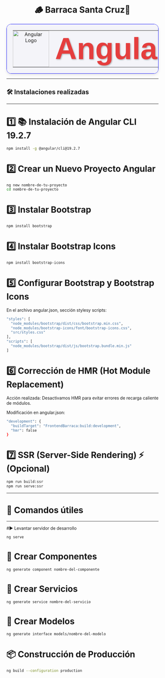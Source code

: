 <h1 align="center">🪵 Barraca Santa Cruz🦫 </h1>


<table align="center" style="width: 100%; text-align: center; border-collapse: collapse; border: 1px solid blue; border-radius: 15px; background-color: #f4f4f9; box-shadow: 0 4px 10px rgba(0, 0, 0, 0.1); padding: 20px;">
  <tr>
    <td style="border: none; padding: 0; padding-right: 20px;">
      <img src="https://upload.wikimedia.org/wikipedia/commons/c/cf/Angular_full_color_logo.svg" alt="Angular Logo" width="120" style="transition: transform 0.3s ease-in-out;" onmouseover="this.style.transform='scale(1.1)'" onmouseout="this.style.transform='scale(1)'">
    </td>
    <td style="border: none; padding: 0;">
      <h1 style="font-size: 100px; margin: 0; color: #e53e3e; font-family: 'Arial', sans-serif; text-shadow: 2px 2px 4px rgba(0, 0, 0, 0.3);">Angular</h1>
    </td>
  </tr>
</table>



---

## 🛠 Instalaciones realizadas

---

# 1️⃣ 📚 Instalación de Angular CLI 19.2.7
```bash
npm install -g @angular/cli@19.2.7
```

# 2️⃣ Crear un Nuevo Proyecto Angular
```bash
ng new nombre-de-tu-proyecto
cd nombre-de-tu-proyecto
```

# 3️⃣ Instalar Bootstrap
```bash
npm install bootstrap
```

# 4️⃣ Instalar Bootstrap Icons
```bash
npm install bootstrap-icons
```

# 5️⃣ Configurar Bootstrap y Bootstrap Icons
En el archivo angular.json, sección stylesy scripts:
```bash
"styles": [
  "node_modules/bootstrap/dist/css/bootstrap.min.css",
  "node_modules/bootstrap-icons/font/bootstrap-icons.css",
  "src/styles.css"
],
"scripts": [
  "node_modules/bootstrap/dist/js/bootstrap.bundle.min.js"
]
```

# 6️⃣ Corrección de HMR (Hot Module Replacement)
Acción realizada:
Desactivamos HMR para evitar errores de recarga caliente de módulos.

Modificación en angular.json:
```bash
"development": {
  "buildTarget": "FrontendBarraca:build:development",
  "hmr": false
}

```
# 7️⃣ SSR (Server-Side Rendering) ⚡ (Opcional)
```bash
npm run build:ssr
npm run serve:ssr
```

---
# 🚀 Comandos útiles
---

#▶️ Levantar servidor de desarrollo
```bash
ng serve
```

# 🧩 Crear Componentes
```bash
ng generate component nombre-del-componente
```

# 🔧 Crear Servicios
```bash
ng generate service nombre-del-servicio
```

# 📝 Crear Modelos
```bash
ng generate interface models/nombre-del-modelo
```

# 📦 Construcción de Producción
```bash
ng build --configuration production
```

